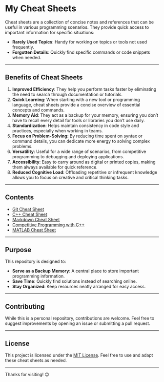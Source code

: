 # My Cheat Sheets

Cheat sheets are a collection of concise notes and references that can be useful in various programming scenarios. They provide quick access to important information for specific situations:

- **Rarely Used Topics**: Handy for working on topics or tools not used frequently.
- **Forgotten Details**: Quickly find specific commands or code snippets when needed.

---

## **Benefits of Cheat Sheets**

1. **Improved Efficiency**: They help you perform tasks faster by eliminating the need to search through documentation or tutorials.
2. **Quick Learning**: When starting with a new tool or programming language, cheat sheets provide a concise overview of essential concepts and commands.
3. **Memory Aid**: They act as a backup for your memory, ensuring you don’t have to recall every detail for tools or libraries you don’t use daily.
4. **Standardization**: Helps maintain consistency in code style and practices, especially when working in teams.
5. **Focus on Problem-Solving**: By reducing time spent on syntax or command details, you can dedicate more energy to solving complex problems.
6. **Versatility**: Useful for a wide range of scenarios, from competitive programming to debugging and deploying applications.
7. **Accessibility**: Easy to carry around as digital or printed copies, making them always available for quick reference.
8. **Reduced Cognitive Load**: Offloading repetitive or infrequent knowledge allows you to focus on creative and critical thinking tasks.

---

## **Contents**
- [Git Cheat Sheet](git/git-cheat-sheet.md)
- [C++ Cheat Sheet](cpp/cpp-cheat-sheet.md)
- [Markdown Cheat Sheet](markdown/markdown-cheat-sheet.md)
- [Competitive Programming with C++](competitive-programming/cp-with-cpp.md)
- [MATLAB Cheat Sheet](matlab/matlab-cheat-sheet.md)

---

## **Purpose**
This repository is designed to:
- **Serve as a Backup Memory**: A central place to store important programming information.
- **Save Time**: Quickly find solutions instead of searching online.
- **Stay Organized**: Keep resources neatly arranged for easy access.

---

## **Contributing**
While this is a personal repository, contributions are welcome. Feel free to suggest improvements by opening an issue or submitting a pull request.

---

## **License**
This project is licensed under the [MIT License](LICENSE). Feel free to use and adapt these cheat sheets as needed.

---

Thanks for visiting! 😊

